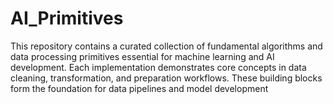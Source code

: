 # AI_Primitives

This repository contains a curated collection of fundamental algorithms and data processing primitives essential for machine learning and AI development. Each implementation demonstrates core concepts in data cleaning, transformation, and preparation workflows. These building blocks form the foundation for data pipelines and model development
